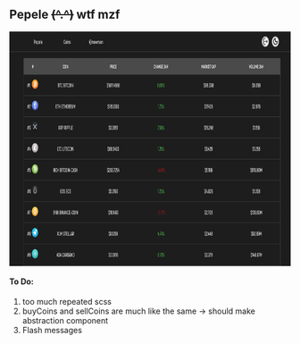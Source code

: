 ## Pepele ~~(^.^)~~ wtf mzf

<img src="view/main.png" align="center" height="420" width="740" >

#### To Do:

1. too much repeated scss
2. buyCoins and sellCoins are much like the same -> should make abstraction component
3. Flash messages